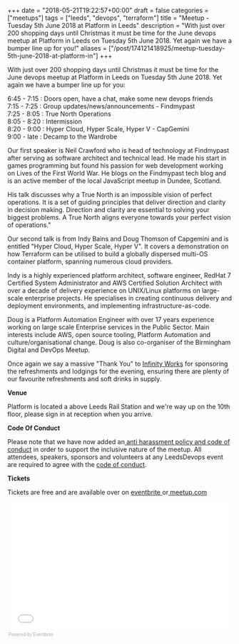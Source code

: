 +++
date = "2018-05-21T19:22:57+00:00"
draft = false
categories = ["meetups"]
tags = ["leeds", "devops", "terraform"]
title = "Meetup - Tuesday 5th June 2018 at Platform in Leeds"
description = "With just over 200 shopping days until Christmas it must be time for the June devops meetup at Platform in Leeds on Tuesday 5th June 2018. Yet again we have a bumper line up for you!"
aliases = ["/post/174121418925/meetup-tuesday-5th-june-2018-at-platform-in"]
+++
<p><p>With just over 200 shopping days until Christmas it must be time for the June devops meetup at Platform in Leeds on Tuesday 5th June 2018. Yet again we have a bumper line up for you:</p><p>6:45 - 7:15 : Doors open, have a chat, make some new devops friends<br>7:15 - 7:25 : Group updates/news/announcements - Findmypast<br>7:25 - 8:05 : True North Operations<br>8:05 - 8:20 : Intermission<br>8:20 - 9:00 : Hyper Cloud, Hyper Scale, Hyper V - CapGemini<br>9:00 - late : Decamp to the Wardrobe</p><!-- more --><p>Our first speaker is Neil Crawford who is head of technology at Findmypast after serving as software architect and technical lead. He made his start in games programming but found his passion for web development working on Lives of the First World War. He blogs on the Findmypast tech blog and is an active member of the local JavaScript meetup in Dundee, Scotland.</p><p>His talk discusses why a True North is an impossible vision of perfect operations. It is a set of guiding principles that deliver direction and clarity in decision making. Direction and clarity are essential to solving your biggest problems. A True North aligns everyone towards your perfect vision of operations."</p><p>Our second talk is from Indy Bains and Doug Thomson of Capgemini and is entitled "Hyper Cloud, Hyper Scale, Hyper V". It covers a demonstration on how Terraform can be utilised to build a globally dispersed multi-OS container platform, spanning numerous cloud providers.</p><p>Indy is a highly experienced platform architect, software engineer, RedHat 7 Certified System Administrator and AWS Certified Solution Architect with over a decade of delivery experience on UNIX/Linux platforms on large-scale enterprise projects. He specialises in creating continuous delivery and deployment environments, and implementing infrastructure-as-code.</p><p>Doug is a Platform Automation Engineer with over 17 years experience working on large scale Enterprise services in the Public Sector. Main interests include AWS, open source tooling, Platform Automation and culture/organisation­al change. Doug is also co-organiser of the Birmingham Digital and DevOps Meetup.</p><p>Once again we say a massive "Thank You" to <a href="https://www.infinityworks.com/">Infinity Works</a> for sponsoring the refreshments and lodgings for the evening, ensuring there are plenty of our favourite refreshments and soft drinks in supply.</p><p><b>Venue</b></p><p>Platform is located a above Leeds Rail Station and we're way up on the 10th floor, please sign in at reception when you arrive.</p><p><b>Code Of Conduct</b></p><p>Please note that we have now added an<a href="http://www.leedsdevops.org.uk/post/165145559625/code-of-conduct"> anti harassment policy and code of conduct</a> in order to support the inclusive nature of the meetup. All attendees, speakers, sponsors and volunteers at any LeedsDevops event are required to agree with the <a href="http://www.leedsdevops.org.uk/post/165145559625/code-of-conduct">code of conduct</a>.</p><p><b>Tickets</b></p><p>Tickets are free and are available over on <a href="https://leedsdevops-june-2018.eventbrite.co.uk">eventbrite </a>or<a href="https://www.meetup.com/LeedsDevops/events/255533112/"> meetup.com</a></p><p></p><div style="width:100%; text-align:left;"><iframe src="//eventbrite.co.uk/tickets-external?eid=46299884200&amp;ref=etckt" frameborder="0" height="284" width="100%" marginheight="5" marginwidth="5" scrolling="auto"></iframe><div style="font-family:Helvetica, Arial; font-size:10px; padding:5px 0 5px; margin:2px; width:100%; text-align:left;"><a class="powered-by-eb" style="color: #ADB0B6; text-decoration: none;" target="_blank" href="http://www.eventbrite.co.uk/r/etckt">Powered by Eventbrite</a></div></div></p>